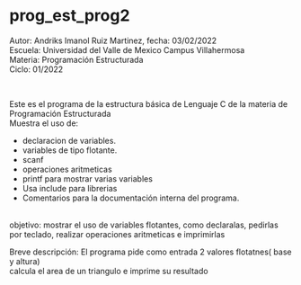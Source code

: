 # prog_est_prog2
<p>Autor: Andriks Imanol Ruiz Martinez, fecha: 03/02/2022 <br>
Escuela: Universidad del Valle de Mexico Campus Villahermosa <br>
Materia: Programación Estructurada <br>
Ciclo: 01/2022</p>
<br>
<p>Este es el programa de la estructura básica de Lenguaje C de la materia de Programación Estructurada<br>
Muestra el uso de:
  <ul>
    <li>declaracion de variables.</li>
    <li>variables de tipo flotante.</li>
    <li>scanf</li>
    <li>operaciones aritmeticas</li>
    <li>printf para mostrar varias variables</li>
    <li>Usa include para librerias</li>
<li>Comentarios para la documentación interna del programa.</li>
    </ul>
    </p>
<br>
objetivo: mostrar el uso de variables flotantes, como declaralas, pedirlas por teclado, realizar operaciones aritmeticas e imprimirlas
<br>
<p>Breve descripción:
El programa pide como entrada 2 valores flotatnes( base y altura) <br>
calcula el area de un triangulo e imprime su resultado </p>
